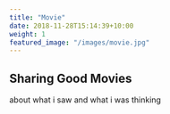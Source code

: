 ```yaml
---
title: "Movie"
date: 2018-11-28T15:14:39+10:00
weight: 1
featured_image: "/images/movie.jpg"
---
```


## Sharing Good Movies

about what i saw and what i was thinking

